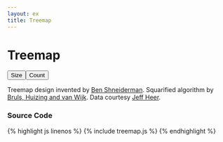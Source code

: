 ```yaml
---
layout: ex
title: Treemap
---
```


# Treemap

<div class="gallery" id="chart">
  <button id="size" class="first active">
    Size
  </button
  ><button id="count" class="last">
    Count
  </button><p/>
</div>

<link type="text/css" rel="stylesheet" href="button.css"/>
<link type="text/css" rel="stylesheet" href="treemap.css"/>
<script type="text/javascript" src="../d3.layout.js?2.0.0"> </script>
<script type="text/javascript" src="treemap.js"> </script>

Treemap design invented by [Ben Shneiderman](http://www.cs.umd.edu/~ben/).
Squarified algorithm by [Bruls, Huizing and van Wijk](http://citeseerx.ist.psu.edu/viewdoc/summary?doi=10.1.1.36.6685).
Data courtesy [Jeff Heer](http://flare.prefuse.org/).

### Source Code

{% highlight js linenos %}
{% include treemap.js %}
{% endhighlight %}
